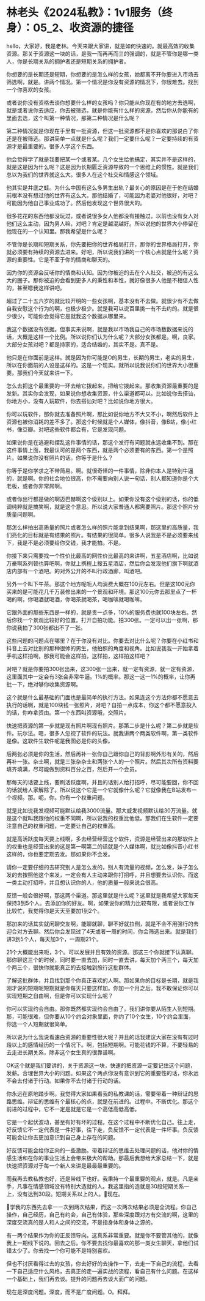 # 林老头《2024私教》：1v1服务（终身）：05_2、收资源的捷径

hello，大家好，我是老林。今天来跟大家讲，就是如何快速的。就最高效的收集资源。那关于资源这一块的话，是我一而再再而三的强调的，就是不管你是哪一类人，你是长期关系的拥护者还是短期关系的拥护者。

你想要的是长期还是短期，你想要的是怎么样的女孩，她都离不开你要进入市场去筛选啊，就是。讲两个情况。第一个情况是你没有资源的情况下，你很难去。找到一个你喜欢的女孩。

或者说你没有资格去谈你想要什么样的女孩吗？你只能从你现在有的地方去选啊，就是或者说你去适应，你去被筛选，就是你能有什么样的资源，然后你从你能有的里面去选，这个叫第一种情况，那第二种情况是什么呢？

第二种情况就是你现在手里有一批资源，但这一批资源都不是你喜欢的那说白了你还是在被筛选。那讲简单一点就是什么呢？我们一定要什么呢？一定要持续的有资源才是最重要的。很多人学这个东西。

他会觉得学了就是我要把某一个或者某。几个女生给他搞定，其实并不是这样的，就是这是因为什么呢？这是因为长期匮乏资源导致的一个思维上的惯性。就是我们总以为我们的世界就这么大。很多人在这个社交和情感这个领域。

他其实是井底之蛙。为什么中国有这么多男生出轨？最关心的原因是在于他在结婚前根本没有想过他的世界有这么大。那他结婚了，可能因为老婆对他很好，对吧？可能因为他自己事业成功了。然后他发现这个世界很大的。

很多花花的东西他都没玩过，或者说很多女人他都没有接触过，以前也没有女人对他们这么主动，因为男人嘛，对吧？肯定是越混越好。所以说他的世界大小停留在他现在的一个认知里。那我希望是什么呢？

不管你是长期和短期关系，你先要把你的世界格局打开，那你的世界格局打开，你就必须要有持续的资源去进来。好吧，所以说我们讲的一个核心点就是什么呢？资源的重要性。它是不亚于你的情商和聊天的。

因为你的资源会反哺你的情商和认知。因为你被迫的去在个人社交，被迫的有这么大的圈子。那你被迫的会看到更多人的秉性和本性，就好像很多人他是不相信人性的，甚至嗯我这样讲吧。

超过了二十五六岁的就比较开明的一些女孩啊，基本没有不去做。就很少有不去做自我安慰这个行为的啊，也极少极少。就是我可以说百里挑一有不去约的。就是很少很少，可能你会觉得它是就我这个数据从哪里来。

我这个数据没有依据。但事实来说啊，就是我以市场我自己的市场数数据来说的话，大概是这样一个比例。所以说你们认为什么呢？大部分女孩都是。啊，良家。大部分女孩对吧？都是持家的，适合结婚的，其实不是。真不是。

他只是在你面前是这样。就是因为你可能是O的男生，长期的男生，老实的男生，所以在你面前的人设是这样的。这是一个现实。就所以说我说你们的世界大小很重要。那我们今天就来讲一下。

怎么去把这个最重要的一环去给它拨起来，把给它拨起来。那收集资源最重要的是发新。其实你会发现，如果说你想收集资源，什么渠道都可以。比如说你去搭讪，你地方小，没有人玩软件，你去搭讪对吧？比如说你地方很大。

你可以玩软件，那你就去准备照片啊，那比如说你地方不大又不小，啊然后软件上资源也被你消耗的差不多了。那这个时候就是个人媒体，像抖音，像B站，像小红书，像豆瓣。对吧这些软件都会有，它是发现问题。

如果说你是在逃避和摆乱这件事情的话，那这个发行有问题就永远收集不到。那在这件事情上面，我最认可的是两个东西，就是两个必须要有的东西。第一个是照片。如果说你没有照片的话。你等于是什么？

你等于是你学求之不带简易。啊。就很奇怪的一件事情，除非你本人是特别牛逼的，就是啊。你的社会地位很高，你不需要向别人说一句话，别人都知道你是个大老板，或者你非常屌啊。

或者你出行都是做的啊迈巴赫啊这个级别以上。如果你没有这个级别的话，你的低调纯粹就是搞笑啊，就是这个意思。所以说大家普通人都需要照片。那这个照片分质量问题啊。

那怎么样拍出高质量的照片或者怎么样的照片能拿到结果啊，那这里的高质量，我们亮化的目标就是有结果的照片。有结果的很简单。很多人说我是不是必须要来线下，我是不是必须要给你交钱，我才能拍。不是。

你接下来只需要找一个性价比最高的网性价比最高的来讲啊，五星酒店啊，比如说万豪啊系列顿也算吧啊，你就上携程上搜五星酒店，然后你会发现他们旗下啊就酒店内部有一个酒吧。的对外公开的不叫行政酒廊，叫酒吧。

另外一个叫下午茶。那这个地方呢呃人均消费大概在100元左右。但是这100元你买来的是可能花几千万装修出来的一个景观和环境。那这100元你去那里点了一杯喝的啊，你喝酒就喝酒，你喝茶就喝茶，喝咖啡就喝咖啡。

它跟外面的那些东西是一样的，就是贵一点多，10%的服务费也就100块左右。然后你找一个景观比较好的位置。打开自拍功能。拍300张。一定可以出一张啊，那你说我拍了300张都出不了一张。

这些问题的问题点在哪里？在于你没有对比。你要去对比什么呢？你要在小红书和抖音上去对比别的那种很帅的男生，他拍照的角度和视角。比如说我我一开始拿着手机这样拍啊，那我可能会这样拍，这样拍，这样拍这样吧？

对吧？就是你要拍300张出来，这300张一出来，就一定有资源，就一定有资源，这里面其中一定会有3张会非常牛逼。1%的概率。那这一这一1%的概率，让你再批一下，绝对够你收集资源啊。

这个就是什么最基础的门面也是最简单的执行方法。如果连这个方法你都不愿意去执行的话啊，就是100块钱一张照片，对吧？自拍一点成本，你这个都不愿意投入的话，你咋拿资由。第一个东西叫资源哦，交照片。

快速把资源的第一步就是现有照片啊现有照片。那第二步是什么呢？第二步就是软件。玩尔法。嗯，很多人忽视了软件的玩法。就我讲两个两类软件啊，第一类软件是像。这软件生软件呢是我图必是你的头像。

后两张必须是你的生活，然后再补一张你自己跟你自己的背影啊外形有关的，然后再补一张。杂土啊，就是三张杂杂土和两张个人的一个照片。然后其次所有资料要填齐填满，尽可能做到资料百分之百，然后开一个会员。

那每天的话要上线，要刷活跃度啊，并且的话别人给打招呼，尽可能要回，你不回的话就给人家解除了。所以说这个它是一个它就像什么呢？它就像我在B站发布一个视频。那。呃，你。你有一个权重问题。

就是比如说我发视频可能默认给我3000流量。那大威发视频默认给30万流量。就是这个就叫我跟他的权重不同啊，所以说我的权重比他低。那我们在生软件一定要注意自己的权重问题，一定要让自己的权重高。

就是高活跃度每天要上线啊，多去经营经营这个软件，资源是经营出来的那软件上的权重也是经营出来的这是第一啊第二的话就是个人媒体啊，就比如像抖音小红书这样的，你也要定期去发。那如果你不会发。

请你一定要仔细的去研究别人是怎么发的，别人有流量的视频，怎么发，妹子怎么发的去按照他这个来发，一定会有人主动来跟你打招呼，并且想要去认识你。而这一类主动打招呼，并且想认识你的人，他的质量一般来说会很高。

反馈一般会很好啊，那这两个渠道。那这里就是什么呢？这里就是我希望大家每天保持3到5个人。去添加你的好友。啊，如果说你的精力比较有限，或者说你工作比较忙，我觉得你是天天至要加1到2个。

那加来的话其实就闲聊交友啊，能聊就聊，聊不好就拉倒，就是不会不用强行的去迎合对方去聊。然后你会发现过了4天或者一周的时间，你会筛选出来。就是我们讲3到5个人，每天加3个，一周期21个。

21个大概能出来呃，3个。可以发展并且有效的资源。那这三个你就接下认真聊。那你聊这三个的时候，同时要一直去加，同时一直去讲，每天加个两三个，每天加个两三个，很快你就能真正的去接触到旅行这批群体。

了解这批群体，并且找到那个你真正喜欢的人啊。那如果你的目标是长期，就是我刚才说的短期呢短期就是你每天只要这样加。你加一个月之后。我不敢保证你可以实现短期之自由啊，但是你可以实现什么呢？

你可以实现约会自由。那你既然都实现约会自由了。我们讲你要从陌生人到短期。那，可能很难，但你要从10个约会对象里面，你约了10个女生，10个约会里面，你选一个人短期就很简单。

所以说为什么我说看速白资源的重要性很大呢？并且的话我建议大家在没有有过时段以上的感情经历的一个情况下。啊，包括短期啊。可能花钱的不算，不要轻易的去走进长期关系，除非这个女生真的很靠谱啊。

OK这个就是我们要讲的，关于资源这一块，快速的把资源一定要记住这个问题，发薪。合理世界大小的问题。如果这个两点你没有意识到它的重要性的话，你永远不会去付诸于行动。如果你不去付诸于行动的话。

你永远在原地踏步啊。我觉得大家如果看我的私教课的话，需要带着一种辩证的思路思维。辩证的思维有个最核心的点，就是在前进的。过程中。不断优化。那这个前进的过程中，它不一定是就是它是一个高低高低高低。

它是一个起伏波动，甚至有好有坏的过程。在这个过程中不断优化自己。往上走，好反馈它不一定代表是一件好事，往下走，负反馈不一定代表是一件坏事。负反馈可能会让你去更加意识到自己身上存在的问题。

好反馈可能会给你正向的一些激励。带着辩证的思维去处理问题的话，他对你的情感生活和在你的事业生活上会带来极大的帮助。那最后我想给大家总结一下，就是快速把资源对于每一个新人来讲是最最最重要的。

而我再去教私教也好，还是带线下也好。我秉持一个最重要的观点，就是。凡是亲手，凡事在情感领域没有特别大造就的人。我这里指的造就是30段短期关系一上，没有达到30段。短期关系以上的人。🎼现在。

🎼学我的东西先去拿一一次到两次结果，而这一次两次结果必须是全流程。你自己操作，自己经历，自己有约会，自己有体验，那些深度跟对方有交流的啊，这里的深度交流真的是人和人之间的交流，不是指身体和身体之源的。

有一两个结果作为你的正反馈导向。这真系非常重要。就是你不要管其他的，就像我上一期线下说的。回去之后。你不要去找你最喜欢的那一类女生聊天，拿他们试错太少了。你去找一个你可能不是特别喜欢。

但也不讨厌看得过去的女孩，你去好好的去操作一下，去走一下自己的流程，去看一下自己适应什么风格，去真正的走一遍实战的流程，看自己有什么问题。在这样一个基础上，我们再去谈。提升的问题再去谈大而广的问题。

现在是深度问题。深度，而不是广度问题。O。拜拜。